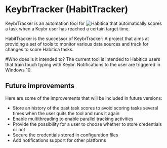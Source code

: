 KeybrTracker (HabitTracker)
===========================

KeybrTracker is an automation tool for ![Habitica](https://habitica.com/) that
automatically scores a task when a Keybr user has reached a certain target time.

HabitTracker is the successor of KeybrTracker: A project that aims at providing
a set of tools to monitor various data sources and track for changes to score
Habitica tasks.

#Who does is it intended to?
The current tool is intended to Habitica users that train touch typing with Keybr.
Notifications to the user are triggered in Windows 10.


Future improvements
-------------------

Here are some of the improvements that will be included in future versions:
* Store an history of the past task scores to avoid scoring tasks several times
when the user quits the tool and runs it again
* Enable multithreading to enable parallel tracking activities
* Provide the possibility for a user to choose whether to store credentials or not
* Secure the credentials stored in configuration files
* Add notifications support for other platforms
